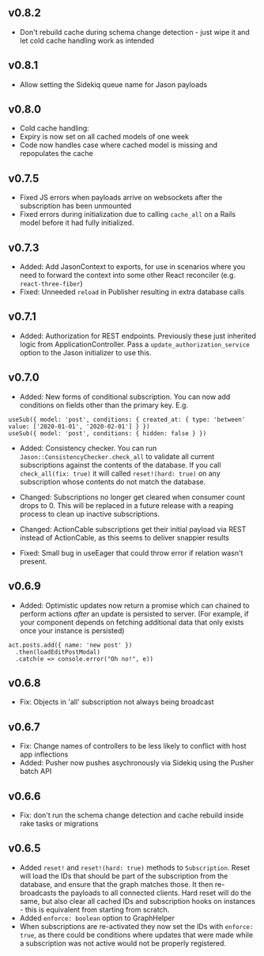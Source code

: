 ## v0.8.2
- Don't rebuild cache during schema change detection - just wipe it and let cold cache handling work as intended

## v0.8.1
- Allow setting the Sidekiq queue name for Jason payloads

## v0.8.0
- Cold cache handling:
 - Expiry is now set on all cached models of one week
 - Code now handles case where cached model is missing and repopulates the cache

## v0.7.5
- Fixed JS errors when payloads arrive on websockets after the subscription has been unmounted
- Fixed errors during initialization due to calling `cache_all` on a Rails model before it had fully initialized.

## v0.7.3
- Added: Add JasonContext to exports, for use in scenarios where you need to forward the context into some other React reconciler (e.g. `react-three-fiber`)
- Fixed: Unneeded `reload` in Publisher resulting in extra database calls

## v0.7.1
- Added: Authorization for REST endpoints. Previously these just inherited logic from ApplicationController. Pass a `update_authorization_service` option to the Jason initializer to use this.

## v0.7.0
- Added: New forms of conditional subscription. You can now add conditions on fields other than the primary key.
E.g.
```
useSub({ model: 'post', conditions: { created_at: { type: 'between' value: ['2020-01-01', '2020-02-01'] } })
useSub({ model: 'post', conditions: { hidden: false } })
```

- Added: Consistency checker. You can run `Jason::ConsistencyChecker.check_all` to validate all current subscriptions against the contents of the database. If you call `check_all(fix: true)` it will called `reset!(hard: true)` on any subscription whose contents do not match the database.

- Changed: Subscriptions no longer get cleared when consumer count drops to 0. This will be replaced in a future release with a reaping process to clean up inactive subscriptions.

- Changed: ActionCable subscriptions get their initial payload via REST instead of ActionCable, as this seems to deliver snappier results

- Fixed: Small bug in useEager that could throw error if relation wasn't present.

## v0.6.9
- Added: Optimistic updates now return a promise which can chained to perform actions _after_ an update is persisted to server. (For example, if your component depends on fetching additional data that only exists once your instance is persisted)
```
act.posts.add({ name: 'new post' })
  .then(loadEditPostModal)
  .catch(e => console.error("Oh no!", e))
```

## v0.6.8
- Fix: Objects in 'all' subscription not always being broadcast

## v0.6.7
- Fix: Change names of controllers to be less likely to conflict with host app inflections
- Added: Pusher now pushes asychronously via Sidekiq using the Pusher batch API

## v0.6.6
- Fix: don't run the schema change detection and cache rebuild inside rake tasks or migrations

## v0.6.5
- Added `reset!` and `reset!(hard: true)` methods to `Subscription`. Reset will load the IDs that should be part of the subscription from the database, and ensure that the graph matches those. It then re-broadcasts the payloads to all connected clients. Hard reset will do the same, but also clear all cached IDs and subscription hooks on instances - this is equivalent from starting from scratch.
- Added `enforce: boolean` option to GraphHelper
- When subscriptions are re-activated they now set the IDs with `enforce: true`, as there could be conditions where updates that were made while a subscription was not active would not be properly registered.